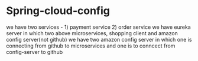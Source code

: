 # Spring-cloud-config
we have two services - 1) payment service 2) order service
we have eureka server in which two above microservices, shopping client and amazon config server(not github)
we have two amazon config server in which one is connecting from github to microservices and one is to conncect from config-server to github